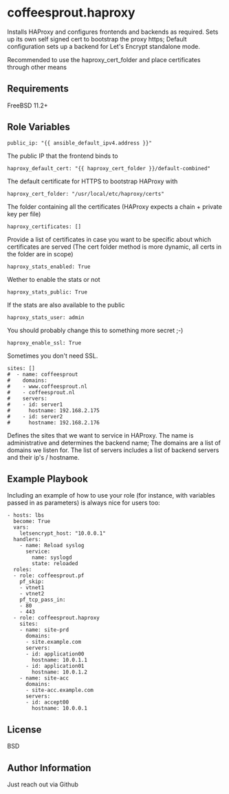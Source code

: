 coffeesprout.haproxy
=================

Installs HAProxy and configures frontends and backends as required.
Sets up its own self signed cert to bootstrap the proxy https; Default configuration sets up a backend for Let's Encrypt standalone mode.

Recommended to use the haproxy\_cert\_folder and place certificates through other means

Requirements
------------

FreeBSD 11.2+

Role Variables
--------------

    public_ip: "{{ ansible_default_ipv4.address }}"

The public IP that the frontend binds to

    haproxy_default_cert: "{{ haproxy_cert_folder }}/default-combined"
    
The default certificate for HTTPS to bootstrap HAProxy with

    haproxy_cert_folder: "/usr/local/etc/haproxy/certs"

The folder containing all the certificates (HAProxy expects a chain + private key per file)

    haproxy_certificates: []
    
Provide a list of certificates in case you want to be specific about which certificates are served (The cert folder method is more dynamic, all certs in the folder are in scope)

    haproxy_stats_enabled: True

Wether to enable the stats or not

    haproxy_stats_public: True

If the stats are also available to the public

    haproxy_stats_user: admin

You should probably change this to something more secret ;-)

    haproxy_enable_ssl: True
    
Sometimes you don't need SSL.

    sites: []
    #  - name: coffeesprout
    #    domains:
    #    - www.coffeesprout.nl
    #    - coffeesprout.nl
    #    servers:
    #    - id: server1
    #      hostname: 192.168.2.175
    #    - id: server2
    #      hostname: 192.168.2.176

Defines the sites that we want to service in HAProxy. The name is administrative and determines the backend name; The domains are a list of domains we listen for. The list of servers includes a list of backend servers and their ip's / hostname.

Example Playbook
----------------

Including an example of how to use your role (for instance, with variables passed in as parameters) is always nice for users too:

    - hosts: lbs
      become: True
      vars:
        letsencrypt_host: "10.0.0.1"
      handlers:
        - name: Reload syslog
          service:
            name: syslogd
            state: reloaded
      roles:
      - role: coffeesprout.pf
        pf_skip:
        - vtnet1
        - vtnet2
        pf_tcp_pass_in:
        - 80
        - 443
      - role: coffeesprout.haproxy
        sites:
        - name: site-prd
          domains:
          - site.example.com
          servers:
          - id: application00
            hostname: 10.0.1.1
          - id: application01
            hostname: 10.0.1.2
        - name: site-acc
          domains:
          - site-acc.example.com
          servers:
          - id: accept00
            hostname: 10.0.0.1
    



License
-------

BSD

Author Information
------------------

Just reach out via Github
